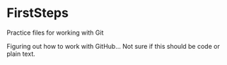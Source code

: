 # FirstSteps
Practice files for working with Git

Figuring out how to work with GitHub... Not sure if this should be code or plain text.
